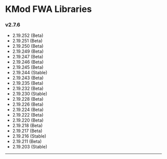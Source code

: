 # KMod FWA Libraries 

### v2.7.6

* 2.19.252 (Beta)
* 2.19.251 (Beta)
* 2.19.250 (Beta)
* 2.19.249 (Beta)
* 2.19.247 (Beta)
* 2.19.246 (Beta)
* 2.19.245 (Beta)
* 2.19.244 (Stable)
* 2.19.243 (Beta)
* 2.19.235 (Beta)
* 2.19.232 (Beta)
* 2.19.230 (Stable)
* 2.19.228 (Beta)
* 2.19.226 (Beta)
* 2.19.224 (Beta)
* 2.19.222 (Beta)
* 2.19.220 (Beta)
* 2.19.218 (Beta)
* 2.19.217 (Beta)
* 2.19.216 (Stable)
* 2.19.211 (Beta)
* 2.19.203 (Stable)

***
